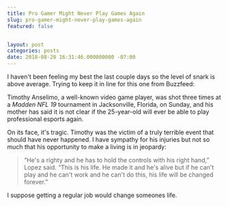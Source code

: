 ```yaml
---
title: Pro Gamer Might Never Play Games Again
slug: pro-gamer-might-never-play-games-again
featured: false


layout: post
categories: posts
date: 2018-08-28 16:31:46.000000000 -07:00
---
```


I haven't been feeling my best the last couple days so the level of snark is above average. Trying to keep it in line for this one from Buzzfeed:

Timothy Anselimo, a well-known video game player, was shot three times at a _Madden NFL 19_ tournament in Jacksonville, Florida, on Sunday, and his mother has said it is not clear if the 25-year-old will ever be able to play professional esports again.

On its face, it's tragic. Timothy was the victim of a truly terrible event that should have never happened. I have sympathy for his injuries but not so much that his opportunity to make a living is in jeopardy:

> “He's a righty and he has to hold the controls with his right hand,” Lopez said. “This is his life. He made it and he's alive but if he can't play and he can't work and he can't do this, his life will be changed forever.”

I suppose getting a regular job would change someones life.

